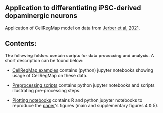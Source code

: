 ## Application to differentiating iPSC-derived dopaminergic neurons

Application of CellRegMap model on data from [Jerber et al, 2021](https://www.nature.com/articles/s41588-021-00801-6).

## Contents:

The following folders contain scripts for data processing and analysis.
A short description can be found below:

* [CellRegMap examples](../neuroseq/usage/) contains (python) jupyter notebooks showing usage of CellRegMap on these data.

* [Preprocessing scripts](../neuroseq/preprocessing/) contains python jupyter notebooks and scripts illustrating pre-processing steps.

* [Plotting notebooks](../neuroseq/plotting/) contains R and python jupyter notebooks to reproduce the [paper](https://www.biorxiv.org/content/10.1101/2021.09.01.458524v1)'s figures (main and supplementary figures 4 & 5).
